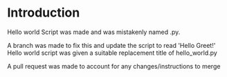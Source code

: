 # Introduction
Hello world Script was made and was mistakenly named .py.

A branch was made to fix this and update the script to read 'Hello Greet!'
Hello world script was given a suitable replacement title of hello_world.py

A pull request was made to account for any changes/instructions to merge
